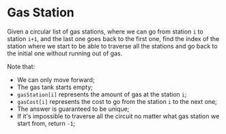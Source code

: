 # Gas Station

Given a circular list of gas stations, where we can go from station `i` to station `i+1`, and the last one goes back to the first one, find the index of the station where we start to be able to traverse all the stations and go back to the initial one without running out of gas.

Note that:
- We can only move forward;
- The gas tank starts empty;
- `gasStation[i]` represents the amount of gas at the station `i`;
- `gasCost[i]` represents the cost to go from the station `i` to the next one;
- The answer is guaranteed to be unique;
- If it's impossible to traverse all the circuit no matter what gas station we start from, return `-1`;
